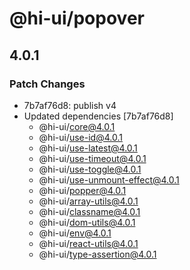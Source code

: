 # @hi-ui/popover

## 4.0.1

### Patch Changes

- 7b7af76d8: publish v4
- Updated dependencies [7b7af76d8]
  - @hi-ui/core@4.0.1
  - @hi-ui/use-id@4.0.1
  - @hi-ui/use-latest@4.0.1
  - @hi-ui/use-timeout@4.0.1
  - @hi-ui/use-toggle@4.0.1
  - @hi-ui/use-unmount-effect@4.0.1
  - @hi-ui/popper@4.0.1
  - @hi-ui/array-utils@4.0.1
  - @hi-ui/classname@4.0.1
  - @hi-ui/dom-utils@4.0.1
  - @hi-ui/env@4.0.1
  - @hi-ui/react-utils@4.0.1
  - @hi-ui/type-assertion@4.0.1
